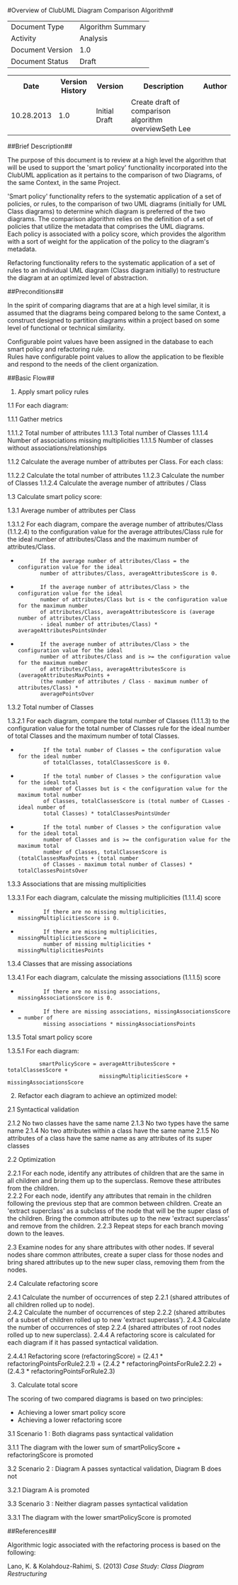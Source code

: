 #Overview of ClubUML Diagram Comparison Algorithm#

<TABLE>
	<TR><TD>Document Type</TD><TD>Algorithm Summary</TD></TR>
	<TR><TD>Activity</TD><TD>Analysis</TD></TR>
	<TR><TD>Document Version</TD><TD>1.0</TD></TR>
	<TR><TD>Document Status</TD><TD>Draft</TD></TR>
</TABLE>

<TABLE>
	<TR><TH>Date</TH><TH>Version History</TH><TH>Version</TH><TH>Description</TH><TH>Author</TH></TR>
	<TR><TD>10.28.2013</TD><TD>1.0</TD><TD>Initial Draft</TD><TD>Create draft of comparison
	algorithm overview</TD<TD>Seth Lee</TD></TR>
</TABLE>

##Brief Description##

The purpose of this document is to review at a high level the algorithm that will be used 
to support the 'smart policy' functionality incorporated into the ClubUML application as it 
pertains to the comparison of two Diagrams, of the same Context, in the same Project.  

'Smart policy' functionality refers to the systematic application of a set of policies, or 
rules, to the comparison of two UML diagrams (initially for UML Class diagrams) to determine
which diagram is preferred of the two diagrams.  The comparison algorithm relies on the 
definition of a set of policies that utilize the metadata that comprises the UML diagrams.  
Each policy is associated with a policy score, which provides the algorithm with a sort of
weight for the application of the policy to the diagram's metadata.  

Refactoring functionality refers to the systematic application of a set of rules to an 
individual UML diagram (Class diagram initially) to restructure the diagram at an optimized
level of abstraction.

##Preconditions##

In the spirit of comparing diagrams that are at a high level similar, it is assumed that 
the diagrams being compared belong to the same Context, a construct designed to partition
diagrams within a project based on some level of functional or technical similarity.

Configurable point values have been assigned in the database to each smart policy and refactoring rule.  
Rules have configurable point values to allow the application to be flexible and respond 
to the needs of the client organization. 

##Basic Flow##

1.  Apply smart policy rules 

1.1   For each diagram:

1.1.1   Gather metrics 

1.1.1.2	  Total number of attributes
1.1.1.3	  Total number of Classes
1.1.1.4	  Number of associations missing multiplicities
1.1.1.5	  Number of classes without associations/relationships

1.1.2   Calculate the average number of attributes per Class.  For each class:

1.1.2.2		Calculate the total number of attributes
1.1.2.3		Calculate the number of Classes
1.1.2.4		Calculate the average number of attributes / Class

1.3	  Calculate smart policy score:

1.3.1	Average number of attributes per Class 

1.3.1.2	  For each diagram, compare the average number of attributes/Class (1.1.2.4) to
	      the configuration value for the average attributes/Class rule for the ideal number of 
	      attributes/Class and the maximum number of attributes/Class.  
	      
*			 If the average number of attributes/Class = the configuration value for the ideal
		     number of attributes/Class, averageAttributesScore is 0.
*			 If the average number of attributes/Class > the configuration value for the ideal
		     number of attributes/Class but is < the configuration value for the maximum number
		     of attributes/Class, averageAttributesScore is (average number of attributes/Class
		     - ideal number of attributes/Class) * averageAttributesPointsUnder
*			 If the average number of attributes/Class > the configuration value for the ideal
			 number of attributes/Class and is >= the configuration value for the maximum number
			 of attributes/Class, averageAttributesScore is (averageAttributesMaxPoints + 
			 (the number of attributes / Class - maximum number of attributes/Class) * 
			 averagePointsOver
			 
1.3.2	Total number of Classes

1.3.2.1	 For each diagram, compare the total number of Classes (1.1.1.3) to the configuration
	     value for the total number of Classes rule for the ideal number of total Classes
	     and the maximum number of total Classes.
	     
*		      If the total number of Classes = the configuration value for the ideal number
		      of totalClasses, totalClassesScore is 0.
*			  If the total number of Classes > the configuration value for the ideal total
			  number of Classes but is < the configuration value for the maximum total number
			  of Classes, totalClassesScore is (total number of CLasses - ideal number of
			  total Classes) * totalClassesPointsUnder
*			  If the total number of Classes > the configuration value for the ideal total
			  number of Classes and is >= the configuration value for the maximum total 
			  number of Classes, totalClassesScore is (totalClassesMaxPoints + (total number
			  of Classes - maximum total number of Classes) * totalClassesPointsOver

1.3.3	Associations that are missing multiplicities

1.3.3.1	 For each diagram, calculate the missing multiplicities (1.1.1.4) score

*			  If there are no missing multiplicities, missingMultiplicitiesScore is 0.
*			  If there are missing multiplicities, missingMultiplicitiesScore = 
			  number of missing multiplicities * missingMultiplicitiesPoints
			  
1.3.4	Classes that are missing associations

1.3.4.1	  For each diagram, calculate the missing associations (1.1.1.5) score

*		      If there are no missing associations, missingAssociationsScore is 0.
*			  If there are missing associations, missingAssociationsScore = number of
			  missing associations * missingAssociationsPoints
			  
1.3.5	Total smart policy score

1.3.5.1	  For each diagram:

			  smartPolicyScore = averageAttributesScore + totalClassesScore + 
								 missingMultiplicitiesScore + missingAssociationsScore

2.  Refactor each diagram to achieve an optimized model:

2.1  Syntactical validation

2.1.2   No two classes have the same name 
2.1.3 	No two types have the same name
2.1.4	No two attributes within a class have the same name
2.1.5	No attributes of a class have the same name as any attributes of its super classes

2.2	 Optimization

2.2.1	For each node, identify any attributes of children that are the same in all children 
		and bring them up to the superclass.  Remove these attributes from the children.  
2.2.2	For each node, identify any attributes that remain in the children following the previous
		step that are common between children.  Create an 'extract superclass' as a subclass 
		of the node that will be the super class of the children.  Bring the common attributes
		up to the new 'extract superclass' and remove from the children.
2.2.3	Repeat steps for each branch moving down to the leaves.

2.3 	Examine nodes for any share attributes with other nodes.  If several nodes share
		common attributes, create a super class for those nodes and bring shared attributes
		up to the new super class, removing them from the nodes.
		
2.4	 Calculate refactoring score

2.4.1 	Calculate the number of occurrences of step 2.2.1 (shared attributes of all children rolled
		up to node).  
2.4.2	Calculate the number of occurrences of step 2.2.2 (shared attributes of a subset of 
		children rolled up to new 'extract superclass').
2.4.3	Calculate the number of occurrences of step 2.2.4 (shared attributes of root nodes
		rolled up to new superclass).
2.4.4	A refactoring score is calculated for each diagram if it has passed syntactical 
		validation.
		
2.4.4.1	Refactoring score (refactoringScore) = (2.4.1 * refactoringPointsForRule2.2.1) + 
							(2.4.2 * refactoringPointsForRule2.2.2) + 
							(2.4.3 * refactoringPointsForRule2.3)


3.  Calculate total score

The scoring of two compared diagrams is based on two principles:

*	Achieving a lower smart policy score 
* 	Achieving a lower refactoring score

3.1  Scenario 1 : Both diagrams pass syntactical validation

3.1.1	The diagram with the lower sum of smartPolicyScore + refactoringScore is promoted

3.2	 Scenario 2 : Diagram A passes syntactical validation, Diagram B does not

3.2.1	Diagram A is promoted

3.3	 Scenario 3 : Neither diagram passes syntactical validation

3.3.1	The diagram with the lower smartPolicyScore is promoted

##References##

Algorithmic logic associated with the refactoring process is based on the following:

Lano, K. & Kolahdouz-Rahimi, S. (2013) _Case Study: Class Diagram Restructuring_

